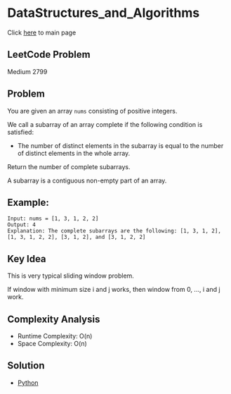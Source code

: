 # DataStructures_and_Algorithms
Click [here](../../README.md) to main page

## LeetCode Problem
Medium 2799

## Problem
You are given an array `nums` consisting of positive integers.

We call a subarray of an array complete if the following condition is satisfied:
- The number of distinct elements in the subarray is equal to the number of distinct elements in the whole array.

Return the number of complete subarrays.

A subarray is a contiguous non-empty part of an array.

## Example:
```
Input: nums = [1, 3, 1, 2, 2]
Output: 4
Explanation: The complete subarrays are the following: [1, 3, 1, 2], [1, 3, 1, 2, 2], [3, 1, 2], and [3, 1, 2, 2]
```

## Key Idea
This is very typical sliding window problem.

If window with minimum size i and j works, then window from 0, ..., i and j work.

## Complexity Analysis
- Runtime Complexity: O(n)
- Space Complexity: O(n)

## Solution
- [Python](./solution.py)